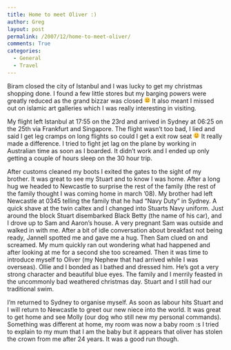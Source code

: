 ```yaml
---
title: Home to meet Oliver :)
author: Greg
layout: post
permalink: /2007/12/home-to-meet-oliver/
comments: True
categories:
  - General
  - Travel
---
```

Biram closed the city of Istanbul and I was lucky to get my christmas shopping done. I found a few little stores but my barging powers were greatly reduced as the grand bizzar was closed <img src="/wp-content/smilies/frownie.png" alt=":(" class="wp-smiley" style="height: 1em; max-height: 1em;" /> It also meant I missed out on islamic art galleries which I was really interesting in visiting.

My flight left Istanbul at 17:55 on the 23rd and arrived in Sydney at 06:25 on the 25th via Frankfurt and Singapore. The flight wasn&#8217;t too bad, I lied and said I get leg cramps on long flights so could I get a exit row seat <img src="/wp-content/smilies/simple-smile.png" alt=":)" class="wp-smiley" style="height: 1em; max-height: 1em;" /> It really made a difference. I tried to fight jet lag on the plane by working in Australian time as soon as I boarded. It didn&#8217;t work and I ended up only getting a couple of hours sleep on the 30 hour trip.

After customs cleaned my boots I exited the gates to the sight of my brother. It was great to see my Stuart and to know I was home. After a long hug we headed to Newcastle to surprise the rest of the family (the rest of the family thought I was coming home in march &#8217;08). My brother had left Newcastle at 0345 telling the family that he had “Navy Duty” in Sydney. A quick shave at the twin caltex and I changed into Stuarts Navy uniform. Just around the block Stuart disembarked Black Betty (the name of his car), and I drove up to Sam and Aaron&#8217;s house. A very pregnant Sam was outside and walked in with me. After a bit of idle conversation about breakfast not being ready, Jannell spotted me and gave me a hug. Then Sam clued on and screamed. My mum quickly ran out wondering what had happened and after looking at me for a second she too screamed. Then it was time to introduce myself to Oliver (my Nephew that had arrived while I was overseas). Ollie and I bonded as I bathed and dressed him. He&#8217;s got a very strong character and beautiful blue eyes. The family and I merrily feasted in the uncommonly bad weathered christmas day. Stuart and I still had our traditional swim.

I&#8217;m returned to Sydney to organise myself. As soon as labour hits Stuart and I will return to Newcastle to greet our new niece into the world. It was great to get home and see Molly (our dog who still new my personal commands). Something was different at home, my room was now a baby room :s I tried to explain to my mum that I am the baby but it appears that oliver has stolen the crown from me after 24 years. It was a good run though.